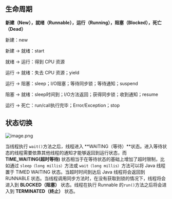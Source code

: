 ## 生命周期

**新建（New），就绪（Runnable），运行（Running），阻塞（Blocked），死亡（Dead）**

新建：new

新建 -> 就绪：start

就绪 -> 运行：得到 CPU 资源

运行 -> 就绪：失去 CPU 资源；yield

运行 -> 阻塞：sleep；I/O阻塞；等待同步锁；等待通知；suspend

阻塞 -> 就绪：sleep时间到；I/O方法返回；获得同步锁；收到通知；resume

运行 -> 死亡：run/call执行完毕；Error/Exception；stop



## 状态切换

![image.png](https://upload-images.jianshu.io/upload_images/9229344-19fd90cf895b55ca.png?imageMogr2/auto-orient/strip%7CimageView2/2/w/1240)



当线程执行 `wait()`方法之后，线程进入 **WAITING（等待）**状态。进入等待状态的线程需要依靠其他线程的通知才能够返回到运行状态，而 **TIME_WAITING(超时等待)** 状态相当于在等待状态的基础上增加了超时限制，比如通过 `sleep（long millis）`方法或 `wait（long millis）`方法可以将 Java 线程置于 TIMED WAITING 状态。当超时时间到达后 Java 线程将会返回到 RUNNABLE 状态。当线程调用同步方法时，在没有获取到锁的情况下，线程将会进入到 **BLOCKED（阻塞）** 状态。线程在执行 Runnable 的`run()`方法之后将会进入到 **TERMINATED（终止）** 状态。